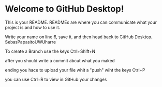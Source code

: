 # Welcome to GitHub Desktop!

This is your README. READMEs are where you can communicate what your project is and how to use it.

Write your name on line 6, save it, and then head back to GitHub Desktop.
SebasPapasitoUWUharre


To create a Branch use the keys Ctrl+Shift+N

after you should write a commit about what you maked

ending you hace to upload your file whit a "push" wiht the keys Ctrl+P

you can use Ctrl+R to view in GitHub your changes

